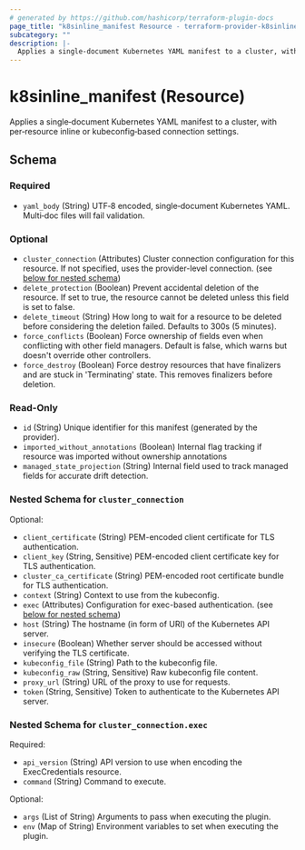 ```yaml
---
# generated by https://github.com/hashicorp/terraform-plugin-docs
page_title: "k8sinline_manifest Resource - terraform-provider-k8sinline"
subcategory: ""
description: |-
  Applies a single‑document Kubernetes YAML manifest to a cluster, with per‑resource inline or kubeconfig‑based connection settings.
---
```


# k8sinline_manifest (Resource)

Applies a single‑document Kubernetes YAML manifest to a cluster, with per‑resource inline or kubeconfig‑based connection settings.



<!-- schema generated by tfplugindocs -->
## Schema

### Required

- `yaml_body` (String) UTF‑8 encoded, single‑document Kubernetes YAML. Multi‑doc files will fail validation.

### Optional

- `cluster_connection` (Attributes) Cluster connection configuration for this resource. If not specified, uses the provider-level connection. (see [below for nested schema](#nestedatt--cluster_connection))
- `delete_protection` (Boolean) Prevent accidental deletion of the resource. If set to true, the resource cannot be deleted unless this field is set to false.
- `delete_timeout` (String) How long to wait for a resource to be deleted before considering the deletion failed. Defaults to 300s (5 minutes).
- `force_conflicts` (Boolean) Force ownership of fields even when conflicting with other field managers. Default is false, which warns but doesn't override other controllers.
- `force_destroy` (Boolean) Force destroy resources that have finalizers and are stuck in 'Terminating' state. This removes finalizers before deletion.

### Read-Only

- `id` (String) Unique identifier for this manifest (generated by the provider).
- `imported_without_annotations` (Boolean) Internal flag tracking if resource was imported without ownership annotations
- `managed_state_projection` (String) Internal field used to track managed fields for accurate drift detection.

<a id="nestedatt--cluster_connection"></a>
### Nested Schema for `cluster_connection`

Optional:

- `client_certificate` (String) PEM-encoded client certificate for TLS authentication.
- `client_key` (String, Sensitive) PEM-encoded client certificate key for TLS authentication.
- `cluster_ca_certificate` (String) PEM-encoded root certificate bundle for TLS authentication.
- `context` (String) Context to use from the kubeconfig.
- `exec` (Attributes) Configuration for exec-based authentication. (see [below for nested schema](#nestedatt--cluster_connection--exec))
- `host` (String) The hostname (in form of URI) of the Kubernetes API server.
- `insecure` (Boolean) Whether server should be accessed without verifying the TLS certificate.
- `kubeconfig_file` (String) Path to the kubeconfig file.
- `kubeconfig_raw` (String, Sensitive) Raw kubeconfig file content.
- `proxy_url` (String) URL of the proxy to use for requests.
- `token` (String, Sensitive) Token to authenticate to the Kubernetes API server.

<a id="nestedatt--cluster_connection--exec"></a>
### Nested Schema for `cluster_connection.exec`

Required:

- `api_version` (String) API version to use when encoding the ExecCredentials resource.
- `command` (String) Command to execute.

Optional:

- `args` (List of String) Arguments to pass when executing the plugin.
- `env` (Map of String) Environment variables to set when executing the plugin.

